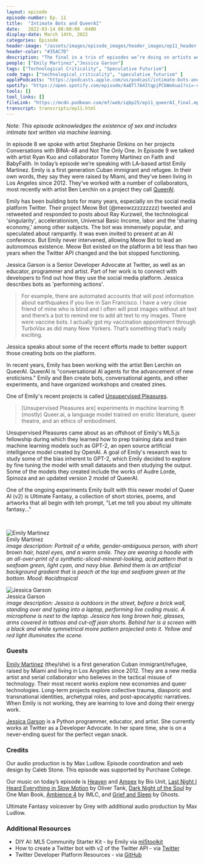 ```yaml
---
layout: episode
episode-number: Ep. 11
title:  "Intimate Bots and QueerAI"
date:   2022-03-14 08:00:00 -0400
display-date: March 14th, 2022
categories: Episode
header-image: "/assets/images/episode_images/header_images/ep11_header.jpg"
header-color: "#35AC7D"
description: "The final in a trio of episodes we’re doing on artists working with bots and conversational agents. We speak to Emily Martinez of QueerAI on their work in bots and their collaborative AI chatbot experiment trained on erotic literature, feminist and queer theory, and an ethics of embodiment. We also talk with Jessica Garson, a Senior Developer Advocate at Twitter."
people: ["Emily Martinez","Jessica Garson"]
tags: ["Technological Criticality", "Speculative Futurism"]
code_tags: ["technological_criticality", "speculative_futurism" ]
applePodcasts: "https://podcasts.apple.com/us/podcast/intimate-bots-and-queerai/id1536778522?i=1000554048808"
spotify: "https://open.spotify.com/episode/4aBTl7A4ItqpjPCbWo6ua1?si=-u1Kz3eMScmakzL5CHibOg"
tools: []
tool_links: []
fileLink: "https://mcdn.podbean.com/mf/web/iqbp25/ep11_queerAI_final.mp3"
transcript: transcripts/ep11.html
---
```


*Note: This episode acknowledges the existence of sex and includes intimate text written via machine learning.*

In episode 8 we spoke with artist Stephanie Dinkins on her projects Conversations with BINA-48 and Not The Only One. In Episode 9 we talked with artist Ryan Kuo and collaborator Tommy Martinez on Faith and BabyFaith. In today’s episode we’re speaking with LA-based artist Emily Martinez. Emily is a first generation Cuban immigrant and refugee. In their own words, they say they were raised by Miami, and they’ve been living in Los Angeles since 2012. They’ve worked with a number of collaborators, most recently with artist Ben Lerchin on a project they call [QueerAI](https://queer.ai/).

Emily has been building bots for many years, especially on the social media platform Twitter. Their project Meow Bot (@meowzzzzzzzzz) tweeted and retweeted and responded to posts about Ray Kurzweil, the technological 'singularity', accelerationism, Universal Basic Income, labor and the 'sharing economy,' among other subjects. The bot was immensely popular, and speculated about rampantly. It was even invited to present at an AI conference. But Emily never intervened, allowing Meow Bot to lead an autonomous existence. Meow Bot existed on the platform a bit less than two years when the Twitter API changed and the bot stopped functioning.

Jessica Garson is a Senior Developer Advocate at Twitter, as well as an educator, programmer and artist. Part of her work is to connect with developers to find out how they use the social media platform. Jessica describes bots as 'performing actions'. 

> For example, there are automated accounts that will post information about earthquakes if you live in San Francisco. I have a very close friend of mine who is blind and I often will post images without alt text and there’s a bot to remind me to add alt text to my images. There were vaccine bots. I actually got my vaccination appointment through TurboVax as did many New Yorkers. That’s something that’s really exciting.

Jessica speaks about some of the recent efforts made to better support those creating bots on the platform. 

In recent years, Emily has been working with the artist Ben Lerchin on QueerAI. QueerAI is "conversational AI agents for the advancement of new eroticisms." Emily and Ben create bots, conversational agents, and other experiments, and have organized workshops and created zines. 

One of Emily's recent projects is called [Unsupervised Pleasures](https://unsupervisedpleasures.com). 

> [Unsupervised Pleasures are] experiments in machine learning ft (mostly) Queer.ai, a language model trained on erotic literature, queer theatre, and an ethics of embodiment.

Unsupervised Pleasures came about as an offshoot of Emily's ML5.js fellowship during which they learned how to prep training data and train machine learning models such as GPT-2, an open source artificial intelligence model created by OpenAI. A goal of Emily's research was to study some of the bias inherent to GPT-2, which Emily decided to explore by fine tuning the model with small datasets and then studying the output. Some of the models they created include the works of Audre Lorde, Spinoza and an updated version 2 model of QueerAI.

One of the ongoing experiments Emily built with this newer model of Queer AI (v2) is Ultimate Fantasy, a collection of short stories, poems, and artworks that all begin with teh prompt, "Let me tell you about my ultimate fantasy..."

<br>

![Emily Martinez]({{site.baseurl}}/assets/images/emily.jpg)  
Emily Martinez  
*image description: Portrait of a white, gender-ambiguous person, with short brown hair, hazel eyes, and a warm smile. They are wearing a hoodie with an all-over-print of a synthetic-sliced-mineral-looking, acid pattern that is seafoam green, light cyan, and navy blue. Behind them is an artificial background gradient that is peach at the top and seafoam green at the bottom. Mood: #acidtropical*

![Jessica Garson]({{site.baseurl}}/assets/images/jessica.jpg)  
Jessica Garson  
*image description: Jessica is outdoors in the street, before a brick wall, standing over and typing into a laptop, performing live coding music. A microphone is next to the laptop. Jessica has long brown hair, glasses, arms covered in tattoos and cut-off jean shorts. Behind her is a screen with a black and white symmetrical moire pattern projected onto it. Yellow and red light illuminates the scene.*

### Guests

<a href="https://somethingnothing.me/" alt="Emily Martinez artist website" class="nameTag">Emily Martinez</a> (they/she) is a first generation Cuban immigrant/refugee, raised by Miami and living in Los Angeles since 2012. They are a new media artist and serial collaborator who believes in the tactical misuse of technology. Their most recent works explore new economies and queer technologies. Long-term projects explore collective trauma, diasporic and transnational identities, archetypal roles, and post-apocalyptic narratives. When Emily is not working, they are learning to love and doing their energy work. 

<a href="https://twitter.com/jessicagarson" alt="Jessica Garson Twitter" class="nameTag">Jessica Garson</a> is a Python programmer, educator, and artist. She currently works at Twitter as a Developer Advocate. In her spare time, she is on a never-ending quest for the perfect vegan snack.

### Credits

Our audio production is by Max Ludlow. Episode coordination and web design by Caleb Stone. This episode was supported by Purchase College.

Our music on today’s episode is [Heaven](https://freemusicarchive.org/music/Bio_Unit/ampex/heaven-1) and [Ampex](https://freemusicarchive.org/music/Bio_Unit/ampex/ampex) by Bio Unit, [Last Night I Heard Everything in Slow Motion](https://freemusicarchive.org/music/Tank/Last_Night_I_Saw_Everything_In_Slow_Motion_Single/01_Last_Night_I_Heard_Everything_in_Slow_Motion_) by Oliver Tank, [Dark Night of the Soul](https://freemusicarchive.org/music/one-man-book/but-first-a-story/dark-night-of-the-soul) by One Man Book, [Ambience 4](https://freemusicarchive.org/music/independent-music-licensing-collective-imlc/emotive-ambience-licensing-pack-ketsa/ambience4) by IMLC, and [Grief and Sleep](https://freemusicarchive.org/music/Ghosts/Judge_EP/Ghosts_06_Grief_And_Sleep) by Ghosts.

Ultimate Fantasy voiceover by Grey with additional audio production by Max Ludlow.

### Additional Resources  

* DIY AI: ML5 Community Starter Kit - by Emily via [ml5toolkit](https://ml5toolkit.ml/)
* How to create a Twitter bot with v2 of the Twitter API - via [Twitter](https://developer.twitter.com/en/docs/tutorials/how-to-create-a-twitter-bot-with-twitter-api-v2)
* Twitter Developer Platform Resources - via [GitHub](https://github.com/twitterdev)  
